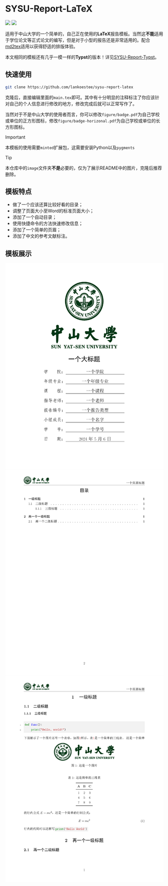 # SYSU-Report-LaTeX

![](https://img.shields.io/badge/Sun%20Yat--sen%20University-005826) ![](https://img.shields.io/badge/LaTeX-008080)

适用于中山大学的一个简单的，自己正在使用的**LaTeX**报告模板。当然这**不能**适用于学位论文等正式论文的编写，但是对于小型的报告还是非常适用的。配合[md2tex](https://github.com/lankoestee/md2tex)适用以获得舒适的排版体验。

本文相同的模板还有几乎一模一样的**Typst**的版本！详见[SYSU-Report-Typst](https://github.com/lankoestee/sysu-report-typst)。

## 快速使用

```bash
git clone https://github.com/lankoestee/sysu-report-latex
```

克隆后，直接编辑里面的`main.tex`即可。其中有十分明显的注释标注了你应该针对自己的个人信息进行修改的地方，修改完成后就可以正常写作了。

当然对于不是中山大学的使用者而言，你可以修改`figure/badge.pdf`为自己学校或单位的正方形图标，修改`figure/badge-horizonal.pdf`为自己学校或单位的长方形图标。

> [!IMPORTANT]  
> 本模板的使用需要`minted`扩展包，这需要安装Python以及`pygments`

> [!TIP]
> 本仓库中的`image`文件夹**不是**必要的，仅为了展示README中的图片，克隆后推荐删除。

## 模板特点

- 做了一个应该还算比较好看的目录；
- 调整了页面大小至Word的标准页面大小；
- 添加了一个自动目录；
- 使用快捷命令的方法快速修改信息；
- 添加了一个简单的页眉；
- 添加了中文的参考文献标注。

## 模板展示

![](./image/main_1.png)
![](./image/main_2.png)
![](./image/main_3.png)
